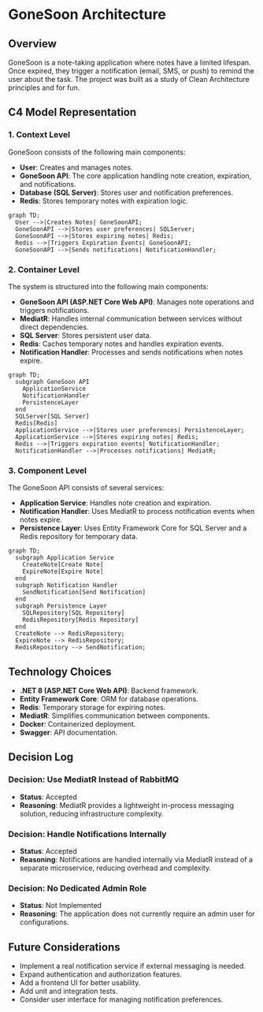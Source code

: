 # GoneSoon Architecture

## Overview
GoneSoon is a note-taking application where notes have a limited lifespan. Once expired, they trigger a notification (email, SMS, or push) to remind the user about the task. The project was built as a study of Clean Architecture principles and for fun.

## C4 Model Representation

### 1. Context Level
GoneSoon consists of the following main components:
- **User**: Creates and manages notes.
- **GoneSoon API**: The core application handling note creation, expiration, and notifications.
- **Database (SQL Server)**: Stores user and notification preferences.
- **Redis**: Stores temporary notes with expiration logic.

```mermaid
graph TD;
  User -->|Creates Notes| GoneSoonAPI;
  GoneSoonAPI -->|Stores user preferences| SQLServer;
  GoneSoonAPI -->|Stores expiring notes| Redis;
  Redis -->|Triggers Expiration Events| GoneSoonAPI;
  GoneSoonAPI -->|Sends notifications| NotificationHandler;
```

### 2. Container Level
The system is structured into the following main components:
- **GoneSoon API (ASP.NET Core Web API)**: Manages note operations and triggers notifications.
- **MediatR**: Handles internal communication between services without direct dependencies.
- **SQL Server**: Stores persistent user data.
- **Redis**: Caches temporary notes and handles expiration events.
- **Notification Handler**: Processes and sends notifications when notes expire.

```mermaid
graph TD;
  subgraph GoneSoon API
    ApplicationService
    NotificationHandler
    PersistenceLayer
  end
  SQLServer[SQL Server]
  Redis[Redis]
  ApplicationService -->|Stores user preferences| PersistenceLayer;
  ApplicationService -->|Stores expiring notes| Redis;
  Redis -->|Triggers expiration events| NotificationHandler;
  NotificationHandler -->|Processes notifications| MediatR;
```

### 3. Component Level
The GoneSoon API consists of several services:
- **Application Service**: Handles note creation and expiration.
- **Notification Handler**: Uses MediatR to process notification events when notes expire.
- **Persistence Layer**: Uses Entity Framework Core for SQL Server and a Redis repository for temporary data.

```mermaid
graph TD;
  subgraph Application Service
    CreateNote[Create Note]
    ExpireNote[Expire Note]
  end
  subgraph Notification Handler
    SendNotification[Send Notification]
  end
  subgraph Persistence Layer
    SQLRepository[SQL Repository]
    RedisRepository[Redis Repository]
  end
  CreateNote --> RedisRepository;
  ExpireNote --> RedisRepository;
  RedisRepository --> SendNotification;
```

## Technology Choices
- **.NET 8 (ASP.NET Core Web API)**: Backend framework.
- **Entity Framework Core**: ORM for database operations.
- **Redis**: Temporary storage for expiring notes.
- **MediatR**: Simplifies communication between components.
- **Docker**: Containerized deployment.
- **Swagger**: API documentation.

## Decision Log
### Decision: Use MediatR Instead of RabbitMQ
- **Status**: Accepted
- **Reasoning**: MediatR provides a lightweight in-process messaging solution, reducing infrastructure complexity.

### Decision: Handle Notifications Internally
- **Status**: Accepted
- **Reasoning**: Notifications are handled internally via MediatR instead of a separate microservice, reducing overhead and complexity.

### Decision: No Dedicated Admin Role
- **Status**: Not Implemented
- **Reasoning**: The application does not currently require an admin user for configurations.

## Future Considerations
- Implement a real notification service if external messaging is needed.
- Expand authentication and authorization features.
- Add a frontend UI for better usability.
- Add unit and integration tests.
- Consider user interface for managing notification preferences.

